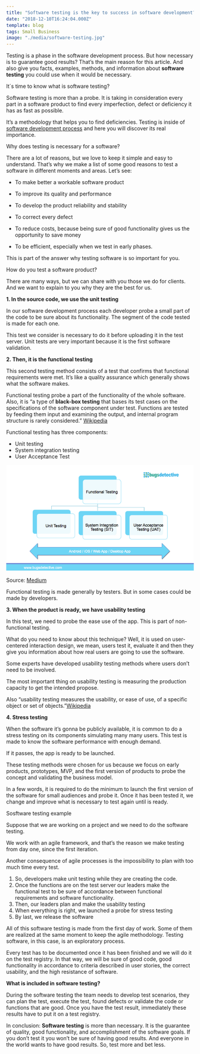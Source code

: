 ```yaml
---
title: "Software testing is the key to success in software development? Let’s see"
date: "2018-12-10T16:24:04.000Z"
template: blog
tags: Small Business
image: "./media/software-testing.jpg"
---
```




Testing is a phase in the software development process. But how necessary is to guarantee good results? That’s the main reason for this article. And also give you facts, examples, methods, and information about **software testing** you could use when it would be necessary. 

<title-2>It´s time to know what is software testing?</title-2>

Software testing is more than a probe. It is taking in consideration every part in a software product to find every imperfection, defect or deficiency it has as fast as possible.

It’s a methodology that helps you to find deficiencies. Testing is inside of [software development process](https://cobuildlab.com/blog/best-software-development-process/) and here you will discover its real importance. 


<title-3>Why does testing is necessary for a software?</title-3>

There are a lot of reasons, but we love to keep it simple and easy to understand. That’s why we make a list of some good reasons to test a software in different moments and areas. Let’s see: 

* To make better a workable software product 

* To improve its quality and performance 

* To develop the product reliability and stability

* To correct every defect

* To reduce costs, because being sure of good functionality gives us the opportunity to save money

* To be efficient, especially when we test in early phases.

This is part of the answer why testing software is so important for you.

<title-3>How do you test a software product?</title-3>

There are many ways, but we can share with you those we do for clients. And we want to explain to you why they are the best for us.

**1. In the source code, we use the unit testing**

In our software development process each developer probe a small part of the code to be sure about its functionality. The segment of the code tested is made for each one. 

This test we consider is necessary to do it before uploading it in the test server. Unit tests are very important because it is the first software validation.

**2. Then, it is the functional testing**

This second testing method consists of a test that confirms that functional requirements were met. It’s like a quality assurance which generally shows what the software makes.

Functional testing probe a part of the functionality of the whole software. Also, it is “a type of **black-box testing** that bases its test cases on the specifications of the software component under test. Functions are tested by feeding them input and examining the output, and internal program structure is rarely considered.” [Wikipedia](https://en.wikipedia.org/wiki/Functional_testing)

Functional testing has three components: 

* Unit testing
* System integration testing 
* User Acceptance Test

![functional-testing](./media/functional-testing.png)

Source: [Medium](https://medium.com/@khaidir.kamil/usability-testing-vs-functional-testing-which-one-should-you-invest-more-bfa2a0e66b6)

Functional testing is made generally by testers. But in some cases could be made by developers.  

**3. When the product is ready, we have usability testing**

In this test, we need to probe the ease use of the app. This is part of non-functional testing. 

What do you need to know about this technique? Well, it is used on user-centered interaction design, we mean, users test it, evaluate it and then they give you information about how real users are going to use the software. 

Some experts have developed usability testing methods where users don’t need to be involved. 

The most important thing on usability testing is measuring the production capacity to get the intended propose.  

Also “usability testing measures the usability, or ease of use, of a specific object or set of objects.”[Wikipedia](https://en.wikipedia.org/wiki/Usability_testing)

**4. Stress testing**

When the software it’s gonna be publicly available, it is common to do a stress testing on its components simulating many many users. This test is made to know the software performance with enough demand. 

If it passes, the app is ready to be launched.

These testing methods were chosen for us because we focus on early products, prototypes, MVP, and the first version of products to probe the concept and validating the business model. 

In a few words, it is required to do the minimum to launch the first version of the software for small audiences and probe it. Once it has been tested it, we change and improve what is necessary to test again until is ready.

<title-4>Sosftware testing example</title-4>

Suppose that we are working on a project and we need to do the software testing. 

We work with an agile framework, and that’s the reason we make testing from day one, since the first iteration.

Another consequence of agile processes is the impossibility to plan with too much time every test. 

1. So, developers make unit testing while they are creating the code. 
2. Once the functions are on the test server our leaders make the functional test to be sure of accordance between functional requirements and software functionality. 
3. Then, our leaders plan and make the usability testing 
4. When everything is right, we launched a probe for stress testing 
5. By last, we release the software

All of this software testing is made from the first day of work. Some of them are realized at the same moment to keep the agile methodology. Testing software, in this case, is an exploratory process. 

Every test has to be documented once it has been finished and we will do it on the test registry. In that way, we will be sure of good code, good functionality in accordance to criteria described in user stories, the correct usability, and the high resistance of software.

**What is included in software testing?**

During the software testing the team needs to develop test scenarios, they can plan the test, execute the test, found defects or validate the code or functions that are good. Once you have the test result, immediately these results have to put it on a test registry.

In conclusion: **Software testing** is more than necessary. It is the guarantee of quality, good functionality, and accomplishment of the software goals. If you don’t test it you won’t be sure of having good results. And everyone in the world wants to have good results. So, test more and bet less. 



